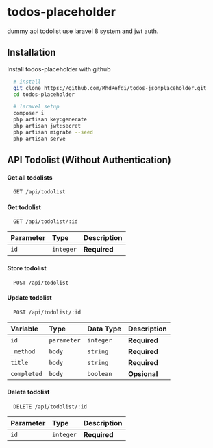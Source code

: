 
# todos-placeholder

dummy api todolist use laravel 8 system and jwt auth.






## Installation

Install todos-placeholder with github

```bash
  # install
  git clone https://github.com/MhdRefdi/todos-jsonplaceholder.git
  cd todos-placeholder

  # laravel setup
  composer i
  php artisan key:generate
  php artisan jwt:secret
  php artisan migrate --seed
  php artisan serve
```
    
## API Todolist (Without Authentication)

#### Get all todolists

```http
  GET /api/todolist
```

#### Get todolist

```http
  GET /api/todolist/:id
```

| Parameter | Type     | Description                       |
| :-------- | :------- | :-------------------------------- |
| `id`      | `integer` | **Required** |

#### Store todolist

```http
  POST /api/todolist
```

#### Update todolist

```http
  POST /api/todolist/:id
```

| Variable | Type | Data Type | Description |
| :-------- | :------- | :------- | :-------  
| `id`      | `parameter` | `integer` | **Required** |
| `_method`      | `body` | `string` | **Required** |
| `title`      | `body` | `string` | **Required** |
| `completed`      | `body` | `boolean` | **Opsional** |

#### Delete todolist

```http
  DELETE /api/todolist/:id
```

| Parameter | Type     | Description                       |
| :-------- | :------- | :-------------------------------- |
| `id`      | `integer` | **Required** |
